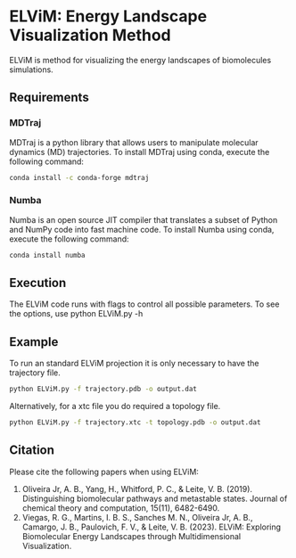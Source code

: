 # ELViM: Energy Landscape Visualization Method

ELViM is method for visualizing the energy landscapes of biomolecules simulations.

## Requirements

### MDTraj
MDTraj is a python library that allows users to manipulate molecular dynamics (MD) trajectories. 
To install MDTraj using conda, execute the following command:

```bash
conda install -c conda-forge mdtraj
```
### Numba
Numba is an open source JIT compiler that translates a subset of Python and NumPy code into fast machine code.
To install Numba using conda, execute the following command:

```bash
conda install numba
```

## Execution
The ELViM code runs with flags to control all possible parameters. To see the options, use
python ELViM.py -h

## Example
To run an standard ELViM projection it is only necessary to have the trajectory file.

```bash
python ELViM.py -f trajectory.pdb -o output.dat
```
Alternatively, for a xtc file you do required a topology file.

```bash
python ELViM.py -f trajectory.xtc -t topology.pdb -o output.dat
```

## Citation
Please cite the following papers when using ELViM:

1. Oliveira Jr, A. B., Yang, H., Whitford, P. C., & Leite, V. B. (2019). Distinguishing biomolecular pathways and metastable states. Journal of chemical theory and computation, 15(11), 6482-6490. 
2. Viegas, R. G., Martins, I. B. S., Sanches M. N., Oliveira Jr, A. B., Camargo, J. B., Paulovich, F. V., & Leite, V. B. (2023). ELViM: Exploring Biomolecular Energy Landscapes through Multidimensional Visualization. 
